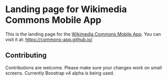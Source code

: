 # Landing page for Wikimedia Commons Mobile App

This is the landing page for the [Wikimedia Commons Mobile App](https://github.com/commons-app/apps-android-commons). You can visit it at: https://commons-app.github.io/

## Contributing

Contributions are welcome. Please make sure your changes work on small screens. Currently Boostrap v4 alpha is being used.
